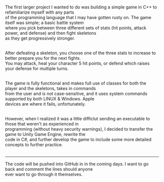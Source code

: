 The first larger project I wanted to do was building a simple game in C++ to refamiliarize myself with any parts<br>
of the programming language that I may have gotten rusty on. The game itself was simple; a basic battle system<br>
where you pick between three different sets of stats (hit points, attack power, and defense) and then fight skeletons<br>
as they get progressively stronger.<br><br>

After defeating a skeleton, you choose one of the three stats to increase to better prepare you for the next fights.<br>
You may attack, heal your character 5 hit points, or defend which raises your defense for multiple turns.<br><br>

The game is fully functional and makes full use of classes for both the player and the skeletons, takes in commands<br>
from the user and is not case-sensitive, and it uses system commands supported by both LINUX & Windows. Apple<br>
devices are where it fails, unfortunately.<br><br>

However, when I realized it was a little difficlut sending an executable to those that weren't as experienced in<br>
programming (without heavy security warnings), I decided to transfer the game to Unity Game Engine, rewrite the<br>
code in C#, and further develop the game to include some more detailed concepts to further practice.<br>
<br>
<hr>
The code will be pushed into GitHub in in the coming days. I want to go back and comment the lines should anyone<br>
ever want to go through it themselves.
